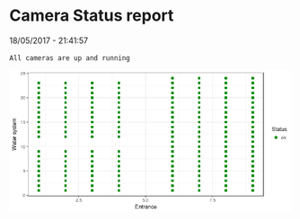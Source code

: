 Camera Status report
================
18/05/2017 - 21:41:57

    All cameras are up and running

![](camreport_files/figure-markdown_github/unnamed-chunk-2-1.png)
